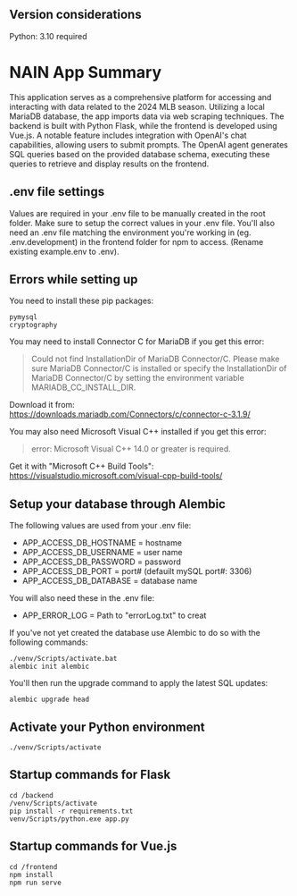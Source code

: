 ## Version considerations
Python: 3.10 required

# NAIN App Summary
This application serves as a comprehensive platform for accessing and interacting with data related to the 2024 MLB season. Utilizing a local MariaDB database, the app imports data via web scraping techniques. The backend is built with Python Flask, while the frontend is developed using Vue.js. A notable feature includes integration with OpenAI's chat capabilities, allowing users to submit prompts. The OpenAI agent generates SQL queries based on the provided database schema, executing these queries to retrieve and display results on the frontend.


## .env file settings
Values are required in your .env file to be manually created in the root folder. Make sure to setup the correct values in your .env file. You'll also need an .env file matching the environment you're working in (eg. .env.development) in the frontend folder for npm to access. (Rename existing example.env to .env).

## Errors while setting up
You need to install these pip packages: 

    pymysql
    cryptography

You may need to install Connector C for MariaDB if you get this error:
> Could not find InstallationDir of MariaDB Connector/C. Please make sure MariaDB Connector/C is installed or specify the InstallationDir of MariaDB Connector/C by setting the environment variable MARIADB_CC_INSTALL_DIR.

Download it from:
https://downloads.mariadb.com/Connectors/c/connector-c-3.1.9/

You may also need Microsoft Visual C++ installed if you get this error:
> error: Microsoft Visual C++ 14.0 or greater is required. 

Get it with "Microsoft C++ Build Tools": https://visualstudio.microsoft.com/visual-cpp-build-tools/

## Setup your database through Alembic

The following values are used from your .env file:
* APP_ACCESS_DB_HOSTNAME = hostname
* APP_ACCESS_DB_USERNAME = user name
* APP_ACCESS_DB_PASSWORD = password
* APP_ACCESS_DB_PORT = port# (defauilt mySQL port#: 3306)
* APP_ACCESS_DB_DATABASE = database name

You will also need these in the .env file:
* APP_ERROR_LOG = Path to "errorLog.txt" to creat

If you've not yet created the database use Alembic to do so with the following commands:
```
./venv/Scripts/activate.bat
alembic init alembic
```

You'll then run the upgrade command to apply the latest SQL updates:
```
alembic upgrade head
```

## Activate your Python environment ##
```
./venv/Scripts/activate
```

## Startup commands for Flask

```
cd /backend
/venv/Scripts/activate
pip install -r requirements.txt
venv/Scripts/python.exe app.py
```

## Startup commands for Vue.js
```
cd /frontend
npm install
npm run serve
```

